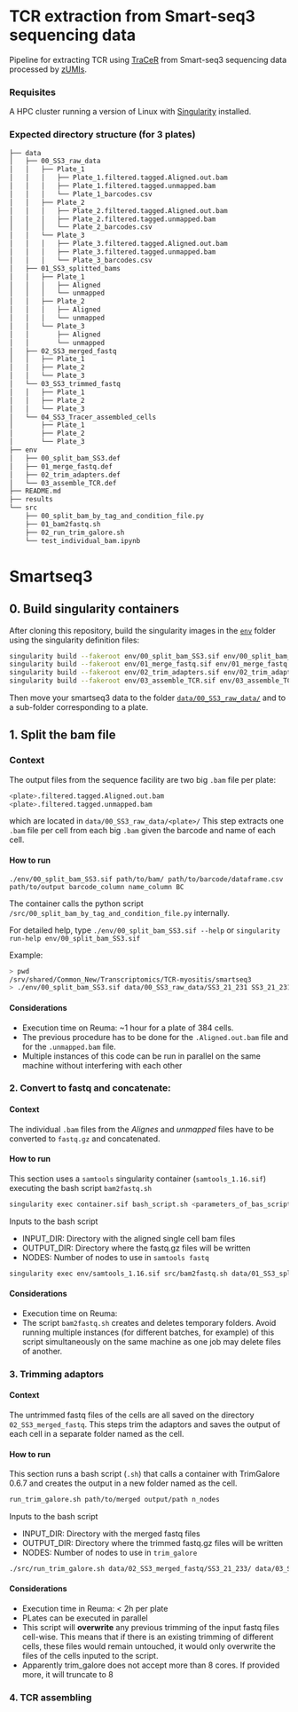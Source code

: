 # TCR extraction from Smart-seq3 sequencing data
Pipeline for extracting TCR using [TraCeR](https://github.com/Teichlab/tracer) from Smart-seq3 sequencing data processed by [zUMIs](https://github.com/sdparekh/zUMIs).
### Requisites
A HPC cluster running a version of Linux with [Singularity](https://sylabs.io/singularity/) installed.

### Expected directory structure (for 3 plates)
```bash
├── data
│   ├── 00_SS3_raw_data
│   │   ├── Plate_1
│   │   │   ├── Plate_1.filtered.tagged.Aligned.out.bam
│   │   │   ├── Plate_1.filtered.tagged.unmapped.bam
│   │   │   └── Plate_1_barcodes.csv
│   │   ├── Plate_2
│   │   │   ├── Plate_2.filtered.tagged.Aligned.out.bam
│   │   │   ├── Plate_2.filtered.tagged.unmapped.bam
│   │   │   └── Plate_2_barcodes.csv
│   │   └── Plate_3
│   │   │   ├── Plate_3.filtered.tagged.Aligned.out.bam
│   │   │   ├── Plate_3.filtered.tagged.unmapped.bam
│   │   │   └── Plate_3_barcodes.csv
│   ├── 01_SS3_splitted_bams
│   │   ├── Plate_1
│   │   │   ├── Aligned
│   │   │   └── unmapped
│   │   ├── Plate_2
│   │   │   ├── Aligned
│   │   │   └── unmapped
│   │   └── Plate_3
│   │       ├── Aligned
│   │       └── unmapped
│   ├── 02_SS3_merged_fastq
│   │   ├── Plate_1
│   │   ├── Plate_2
│   │   └── Plate_3
│   └── 03_SS3_trimmed_fastq
│   │   ├── Plate_1
│   │   ├── Plate_2
│   │   └── Plate_3
│   └── 04_SS3_Tracer_assembled_cells
│       ├── Plate_1
│       ├── Plate_2
│       └── Plate_3
├── env
│   ├── 00_split_bam_SS3.def
│   ├── 01_merge_fastq.def
│   ├── 02_trim_adapters.def
│   └── 03_assemble_TCR.def
├── README.md
├── results
└── src
    ├── 00_split_bam_by_tag_and_condition_file.py
    ├── 01_bam2fastq.sh
    ├── 02_run_trim_galore.sh
    └── test_individual_bam.ipynb
```

# Smartseq3
## 0. Build singularity containers
After cloning this repository, build the singularity images in the [`env`](env/) folder using the singularity definition files:
```bash
singularity build --fakeroot env/00_split_bam_SS3.sif env/00_split_bam_SS3.def
singularity build --fakeroot env/01_merge_fastq.sif env/01_merge_fastq.def
singularity build --fakeroot env/02_trim_adapters.sif env/02_trim_adapters.def
singularity build --fakeroot env/03_assemble_TCR.sif env/03_assemble_TCR.def
```
Then move your smartseq3 data to the folder [`data/00_SS3_raw_data/`](data/00_SS3_raw_data/) and to a sub-folder corresponding to a plate.
## 1. Split the bam file
### Context
The output files from the sequence facility are two big `.bam` file per plate:
```bash
<plate>.filtered.tagged.Aligned.out.bam
<plate>.filtered.tagged.unmapped.bam
```
which are located in `data/00_SS3_raw_data/<plate>/`
This step extracts one `.bam` file per cell from each big `.bam` given the barcode and name of each cell.
#### How to run
```
./env/00_split_bam_SS3.sif path/to/bam/ path/to/barcode/dataframe.csv path/to/output barcode_column name_column BC
```
The container calls the python script `/src/00_split_bam_by_tag_and_condition_file.py` internally.

For detailed help, type `./env/00_split_bam_SS3.sif --help` or `singularity run-help env/00_split_bam_SS3.sif`

Example:
```bash
> pwd
/srv/shared/Common_New/Transcriptomics/TCR-myositis/smartseq3
> ./env/00_split_bam_SS3.sif data/00_SS3_raw_data/SS3_21_231 SS3_21_231.filtered.tagged.Aligned.out.bam data/00_SS3_raw_data/SS3_21_231/P231_barcodes.csv data/01_SS3_splitted_bams/Aligned/SS3_21_231/ Barcode Name BC
```
#### Considerations
+ Execution time on Reuma: ~1 hour for a plate of 384 cells.
+ The previous procedure has to be done for the `.Aligned.out.bam` file and for the `.unmapped.bam` file.
+ Multiple instances of this code can be run in parallel on the same machine without interfering with each other

### 2. Convert to fastq and concatenate:
#### Context
The individual `.bam` files from the *Alignes* and *unmapped* files have to be converted to `fastq.gz` and concatenated.
#### How to run
This section uses a `samtools` singularity container (`samtools_1.16.sif`) executing the bash script `bam2fastq.sh`
```bash
singularity exec container.sif bash_script.sh <parameters_of_bas_script>
```
Inputs to the bash script
+ INPUT_DIR: Directory with the aligned single cell bam files
+ OUTPUT_DIR: Directory where the fastq.gz files will be written
+ NODES: Number of nodes to use in `samtools fastq`

```bash
singularity exec env/samtools_1.16.sif src/bam2fastq.sh data/01_SS3_splitted_bams/SS3_21_231/ data/02_SS3_merged_fastq/SS3_21_231/ 40
```
#### Considerations
+ Execution time on Reuma:
+ The script `bam2fastq.sh` creates and deletes temporary folders. Avoid running multiple instances (for different batches, for example) of this script simultaneously on the same machine as one job may delete files of another.

### 3. Trimming adaptors
#### Context
The untrimmed fastq files of the cells are all saved on the directory `02_SS3_merged_fastq`. This steps trim the adaptors and saves the output of each cell in a separate folder named as the cell.
#### How to run
This section runs a bash script (`.sh`) that calls a container with TrimGalore 0.6.7 and creates the output in a new folder named as the cell.
```bash
run_trim_galore.sh path/to/merged output/path n_nodes
```
Inputs to the bash script
+ INPUT_DIR: Directory with the merged fastq files
+ OUTPUT_DIR: Directory where the trimmed fastq.gz files will be written
+ NODES: Number of nodes to use in `trim_galore`
```bash
./src/run_trim_galore.sh data/02_SS3_merged_fastq/SS3_21_233/ data/03_SS3_trimmed_fastq/SS3_21_233 8
```
#### Considerations
+ Execution time in Reuma: < 2h per plate
+ PLates can be executed in parallel
+ This script will **overwrite** any previous trimming of the input fastq files cell-wise. This means that if there is an existing trimming of different cells, these files would remain untouched, it would only overwrite the files of the cells inputed to the script.
+ Apparently trim_galore does not accept more than 8 cores. If provided more, it will truncate to 8
### 4. TCR assembling
